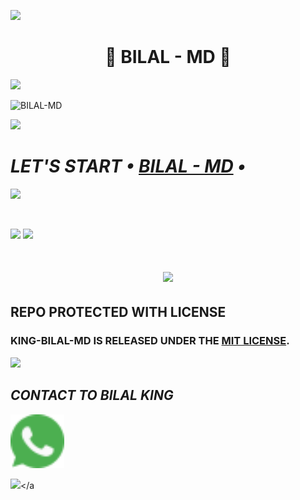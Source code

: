 <a><img src='https://i.imgur.com/LyHic3i.gif'/></a>
 <h1 align="center">👑 BILAL - MD 👑</h1>
<a><img src='https://i.imgur.com/LyHic3i.gif'/></a>
       
</p>

  <img alt="BILAL-MD" width="600" height="450" src="https://i.ibb.co/vhXYBxQ/BILAL-MD-PIC.jpg">
  
<a><img src='https://i.imgur.com/LyHic3i.gif'/></a>

 # *_LET'S START • [BILAL - MD](https://bilal-md.vercel.app/) •_*
 
 <a><img src='https://i.imgur.com/LyHc3i.gif'/></a>

 
<br>

<a><img src='https://i.imgur.com/LyHic3i.gif'/></a>
<a><img src='https://i.imgur.com/LyHic3i.gif'/></a>

 <h1 align="center">
  
<a><img src='https://i.imgur.com/LyHc3i.gif'/></a>
## REPO PROTECTED WITH LICENSE 
### KING-BILAL-MD IS RELEASED UNDER THE [MIT LICENSE](https://opensource.org/licenses/MIT).
<a><img src='https://i.imgur.com/LyHc3i.gif'/></a>


## *_CONTACT TO BILAL KING_*

<p align="left">
  <a href="https://wa.me/+923078071982?text=ASSALAMUALAIKUM%20BILAL%20...%20YOUR%20BOT%20IS%20BEST">
    <img align="centre" alt="SIEGRIN | Whastapp" width="86px" src="https://raw.githubusercontent.com/PikaBotz/My_Personal_Space/main/Images/AnyaBot_pics/Anya_v2/Whatsapp.svg" />

   
 <a><img src='https://i.imgur.com/LyHic3i.gif'/></a
